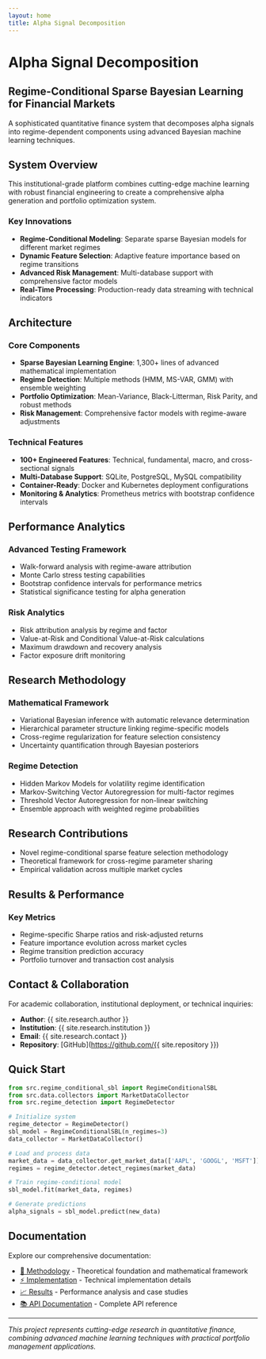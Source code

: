 ```yaml
---
layout: home
title: Alpha Signal Decomposition
---
```


# Alpha Signal Decomposition
## Regime-Conditional Sparse Bayesian Learning for Financial Markets

A sophisticated quantitative finance system that decomposes alpha signals into regime-dependent components using advanced Bayesian machine learning techniques.

## System Overview

This institutional-grade platform combines cutting-edge machine learning with robust financial engineering to create a comprehensive alpha generation and portfolio optimization system.

### Key Innovations

- **Regime-Conditional Modeling**: Separate sparse Bayesian models for different market regimes
- **Dynamic Feature Selection**: Adaptive feature importance based on regime transitions
- **Advanced Risk Management**: Multi-database support with comprehensive factor models
- **Real-Time Processing**: Production-ready data streaming with technical indicators

## Architecture

### Core Components

- **Sparse Bayesian Learning Engine**: 1,300+ lines of advanced mathematical implementation
- **Regime Detection**: Multiple methods (HMM, MS-VAR, GMM) with ensemble weighting
- **Portfolio Optimization**: Mean-Variance, Black-Litterman, Risk Parity, and robust methods
- **Risk Management**: Comprehensive factor models with regime-aware adjustments

### Technical Features

- **100+ Engineered Features**: Technical, fundamental, macro, and cross-sectional signals
- **Multi-Database Support**: SQLite, PostgreSQL, MySQL compatibility
- **Container-Ready**: Docker and Kubernetes deployment configurations
- **Monitoring & Analytics**: Prometheus metrics with bootstrap confidence intervals

## Performance Analytics

### Advanced Testing Framework

- Walk-forward analysis with regime-aware attribution
- Monte Carlo stress testing capabilities
- Bootstrap confidence intervals for performance metrics
- Statistical significance testing for alpha generation

### Risk Analytics

- Risk attribution analysis by regime and factor
- Value-at-Risk and Conditional Value-at-Risk calculations
- Maximum drawdown and recovery analysis
- Factor exposure drift monitoring

## Research Methodology

### Mathematical Framework

- Variational Bayesian inference with automatic relevance determination
- Hierarchical parameter structure linking regime-specific models
- Cross-regime regularization for feature selection consistency
- Uncertainty quantification through Bayesian posteriors

### Regime Detection

- Hidden Markov Models for volatility regime identification
- Markov-Switching Vector Autoregression for multi-factor regimes
- Threshold Vector Autoregression for non-linear switching
- Ensemble approach with weighted regime probabilities

## Research Contributions

- Novel regime-conditional sparse feature selection methodology
- Theoretical framework for cross-regime parameter sharing
- Empirical validation across multiple market cycles

## Results & Performance

### Key Metrics

- Regime-specific Sharpe ratios and risk-adjusted returns
- Feature importance evolution across market cycles
- Regime transition prediction accuracy
- Portfolio turnover and transaction cost analysis

## Contact & Collaboration

For academic collaboration, institutional deployment, or technical inquiries:

- **Author**: {{ site.research.author }}
- **Institution**: {{ site.research.institution }}
- **Email**: {{ site.research.contact }}
- **Repository**: [GitHub](https://github.com/{{ site.repository }})

## Quick Start

```python
from src.regime_conditional_sbl import RegimeConditionalSBL
from src.data.collectors import MarketDataCollector
from src.regime_detection import RegimeDetector

# Initialize system
regime_detector = RegimeDetector()
sbl_model = RegimeConditionalSBL(n_regimes=3)
data_collector = MarketDataCollector()

# Load and process data
market_data = data_collector.get_market_data(['AAPL', 'GOOGL', 'MSFT'])
regimes = regime_detector.detect_regimes(market_data)

# Train regime-conditional model
sbl_model.fit(market_data, regimes)

# Generate predictions
alpha_signals = sbl_model.predict(new_data)
```

## Documentation

Explore our comprehensive documentation:

* [📘 Methodology](/methodology/) - Theoretical foundation and mathematical framework
* [⚡ Implementation](/implementation/) - Technical implementation details  
* [📈 Results](/results/) - Performance analysis and case studies
* [📚 API Documentation](/documentation/) - Complete API reference

---

*This project represents cutting-edge research in quantitative finance, combining advanced machine learning techniques with practical portfolio management applications.*
